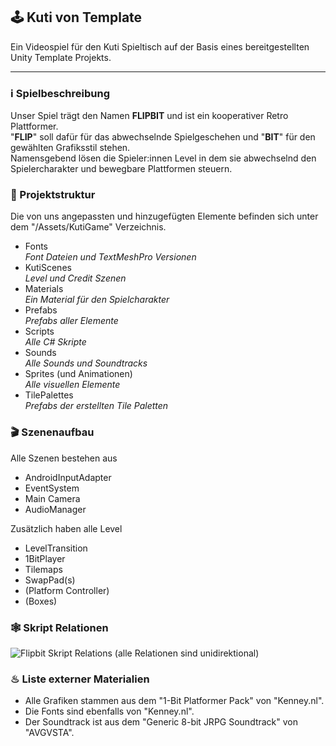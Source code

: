 ## 🕹 Kuti von Template

Ein Videospiel für den Kuti Spieltisch auf der Basis eines bereitgestellten Unity Template Projekts.

---

### ℹ Spielbeschreibung

Unser Spiel trägt den Namen **FLIPBIT** und ist ein kooperativer Retro Plattformer. \
"**FLIP**" soll dafür für das abwechselnde Spielgeschehen und "**BIT**" für den gewählten Grafiksstil stehen. \
Namensgebend lösen die Spieler:innen Level in dem sie abwechselnd den Spielercharakter und bewegbare Plattformen steuern.

### 🧾 Projektstruktur

Die von uns angepassten und hinzugefügten Elemente befinden sich unter dem "/Assets/KutiGame" Verzeichnis.
- Fonts \
_Font Dateien und TextMeshPro Versionen_
- KutiScenes \
_Level und Credit Szenen_
- Materials \
_Ein Material für den Spielcharakter_
- Prefabs \
_Prefabs aller Elemente_
- Scripts \
_Alle C# Skripte_
- Sounds \
_Alle Sounds und Soundtracks_
- Sprites (und Animationen) \
_Alle visuellen Elemente_
- TilePalettes \
_Prefabs der erstellten Tile Paletten_

### 🎬 Szenenaufbau

Alle Szenen bestehen aus
- AndroidInputAdapter
- EventSystem
- Main Camera
- AudioManager

Zusätzlich haben alle Level
- LevelTransition
- 1BitPlayer
- Tilemaps
- SwapPad(s)
- (Platform Controller)
- (Boxes)

### 🕸 Skript Relationen
![Flipbit Skript Relations](https://github.com/lbluem/Kuti_von_Template/assets/66683993/2596608c-5d45-4add-beaa-00c047733cc2)
(alle Relationen sind unidirektional)

### ♨ Liste externer Materialien

- Alle Grafiken stammen aus dem "1-Bit Platformer Pack" von "Kenney.nl".
- Die Fonts sind ebenfalls von "Kenney.nl".
- Der Soundtrack ist aus dem "Generic 8-bit JRPG Soundtrack" von "AVGVSTA".
